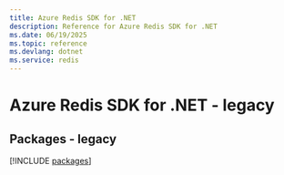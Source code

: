 ```yaml
---
title: Azure Redis SDK for .NET
description: Reference for Azure Redis SDK for .NET
ms.date: 06/19/2025
ms.topic: reference
ms.devlang: dotnet
ms.service: redis
---
```

# Azure Redis SDK for .NET - legacy
## Packages - legacy
[!INCLUDE [packages](redis-index.md)]
